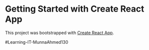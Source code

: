 # Getting Started with Create React App

This project was bootstrapped with [Create React App](https://learning-it.netlify.app/).


#Learning-IT-MunnaAhmed130 